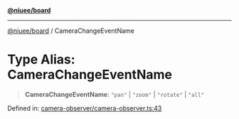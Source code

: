 [**@niuee/board**](../README.md)

***

[@niuee/board](../globals.md) / CameraChangeEventName

# Type Alias: CameraChangeEventName

> **CameraChangeEventName**: `"pan"` \| `"zoom"` \| `"rotate"` \| `"all"`

Defined in: [camera-observer/camera-observer.ts:43](https://github.com/niuee/board/blob/a0a1179721d4f4b943b6a9bc156753ac9737e502/src/camera-observer/camera-observer.ts#L43)
